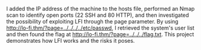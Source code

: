  I added the IP address of the machine to the hosts file, performed an Nmap scan to identify open ports (22 SSH and 80 HTTP), and then investigated the possibility of exploiting LFI through the page parameter. By using http://lo-fi.thm/?page=../../../../etc/passwd, I retrieved the system's user list and then found the flag at http://lo-fi.thm/?page=../../../flag.txt. This project demonstrates how LFI works and the risks it poses.
